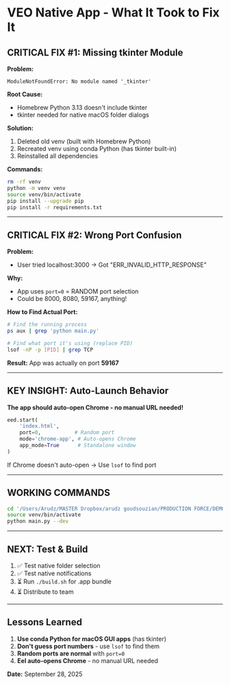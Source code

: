# VEO Native App - What It Took to Fix It

## CRITICAL FIX #1: Missing tkinter Module

**Problem:**
```
ModuleNotFoundError: No module named '_tkinter'
```

**Root Cause:**
- Homebrew Python 3.13 doesn't include tkinter
- tkinter needed for native macOS folder dialogs

**Solution:**
1. Deleted old venv (built with Homebrew Python)
2. Recreated venv using conda Python (has tkinter built-in)
3. Reinstalled all dependencies

**Commands:**
```bash
rm -rf venv
python -m venv venv
source venv/bin/activate
pip install --upgrade pip
pip install -r requirements.txt
```

---

## CRITICAL FIX #2: Wrong Port Confusion

**Problem:**
- User tried localhost:3000 → Got "ERR_INVALID_HTTP_RESPONSE"

**Why:**
- App uses `port=0` = RANDOM port selection
- Could be 8000, 8080, 59167, anything!

**How to Find Actual Port:**
```bash
# Find the running process
ps aux | grep 'python main.py'

# Find what port it's using (replace PID)
lsof -nP -p [PID] | grep TCP
```

**Result:** App was actually on port **59167**

---

## KEY INSIGHT: Auto-Launch Behavior

**The app should auto-open Chrome - no manual URL needed!**

```python
eed.start(
    'index.html',
    port=0,           # Random port
    mode='chrome-app', # Auto-opens Chrome
    app_mode=True      # Standalone window
)
```

If Chrome doesn't auto-open → Use `lsof` to find port

---

## WORKING COMMANDS

```bash
cd '/Users/Arudz/MASTER Dropbox/arudz goudsouzian/PRODUCTION FORCE/DEMOROOM/AI ROOM/VEO3 BATCH TOOL/VEO 3 BATCH TOOL V3/native-app'
source venv/bin/activate
python main.py --dev
```

---

## NEXT: Test & Build

1. ✅ Test native folder selection
2. ✅ Test native notifications  
3. ⏳ Run `./build.sh` for .app bundle
4. ⏳ Distribute to team

---

## Lessons Learned

1. **Use conda Python for macOS GUI apps** (has tkinter)
2. **Don't guess port numbers** - use `lsof` to find them
3. **Random ports are normal** with `port=0`
4. **Eel auto-opens Chrome** - no manual URL needed

**Date:** September 28, 2025